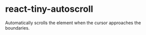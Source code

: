 # react-tiny-autoscroll

Automatically scrolls the element when the cursor approaches the boundaries.
